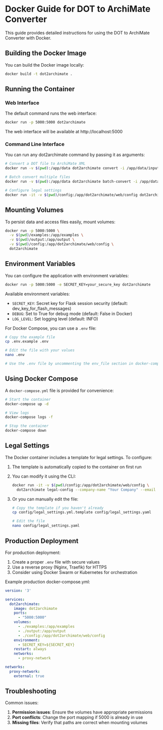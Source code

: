 # Docker Guide for DOT to ArchiMate Converter

This guide provides detailed instructions for using the DOT to ArchiMate Converter with Docker.

## Building the Docker Image

You can build the Docker image locally:

```bash
docker build -t dot2archimate .
```

## Running the Container

### Web Interface

The default command runs the web interface:

```bash
docker run -p 5000:5000 dot2archimate
```

The web interface will be available at http://localhost:5000

### Command Line Interface

You can run any dot2archimate command by passing it as arguments:

```bash
# Convert a DOT file to ArchiMate XML
docker run -v $(pwd):/app/data dot2archimate convert -i /app/data/input.dot -o /app/data/output.xml

# Batch convert multiple files
docker run -v $(pwd):/app/data dot2archimate batch-convert -i /app/data/input -o /app/data/output

# Configure legal settings
docker run -it -v $(pwd)/config:/app/dot2archimate/web/config dot2archimate legal-config --create
```

## Mounting Volumes

To persist data and access files easily, mount volumes:

```bash
docker run -p 5000:5000 \
  -v $(pwd)/examples:/app/examples \
  -v $(pwd)/output:/app/output \
  -v $(pwd)/config:/app/dot2archimate/web/config \
  dot2archimate
```

## Environment Variables

You can configure the application with environment variables:

```bash
docker run -p 5000:5000 -e SECRET_KEY=your_secure_key dot2archimate
```

Available environment variables:

- `SECRET_KEY`: Secret key for Flask session security (default: dev_key_for_flash_messages)
- `DEBUG`: Set to True for debug mode (default: False in Docker)
- `LOG_LEVEL`: Set logging level (default: INFO)

For Docker Compose, you can use a `.env` file:

```bash
# Copy the example file
cp .env.example .env

# Edit the file with your values
nano .env

# Use the .env file by uncommenting the env_file section in docker-compose.yml
```

## Using Docker Compose

A `docker-compose.yml` file is provided for convenience:

```bash
# Start the container
docker-compose up -d

# View logs
docker-compose logs -f

# Stop the container
docker-compose down
```

## Legal Settings

The Docker container includes a template for legal settings. To configure:

1. The template is automatically copied to the container on first run
2. You can modify it using the CLI:

   ```bash
   docker run -it -v $(pwd)/config:/app/dot2archimate/web/config \
     dot2archimate legal-config --company-name "Your Company" --email "contact@example.com"
   ```

3. Or you can manually edit the file:

   ```bash
   # Copy the template if you haven't already
   cp config/legal_settings.yml.template config/legal_settings.yaml
   
   # Edit the file
   nano config/legal_settings.yaml
   ```

## Production Deployment

For production deployment:

1. Create a proper `.env` file with secure values
2. Use a reverse proxy (Nginx, Traefik) for HTTPS
3. Consider using Docker Swarm or Kubernetes for orchestration

Example production docker-compose.yml:

```yaml
version: '3'

services:
  dot2archimate:
    image: dot2archimate
    ports:
      - "5000:5000"
    volumes:
      - ./examples:/app/examples
      - ./output:/app/output
      - ./config:/app/dot2archimate/web/config
    environment:
      - SECRET_KEY=${SECRET_KEY}
    restart: always
    networks:
      - proxy-network

networks:
  proxy-network:
    external: true
```

## Troubleshooting

Common issues:

1. **Permission issues**: Ensure the volumes have appropriate permissions
2. **Port conflicts**: Change the port mapping if 5000 is already in use
3. **Missing files**: Verify that paths are correct when mounting volumes 